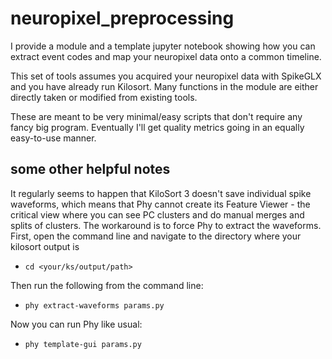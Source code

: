 # neuropixel_preprocessing

I provide a module and a template jupyter notebook showing how you can extract event codes and map your neuropixel data onto a common timeline. 

This set of tools assumes you acquired your neuropixel data with SpikeGLX and you have already run Kilosort. Many functions in the module are either directly taken or modified from existing tools.

These are meant to be very minimal/easy scripts that don't require any fancy big program. Eventually I'll get quality metrics going in an equally easy-to-use manner. 


## some other helpful notes
It regularly seems to happen that KiloSort 3 doesn't save individual spike waveforms, which means that Phy cannot create its Feature Viewer - the critical view where you can see PC clusters and do manual merges and splits of clusters. The workaround is to force Phy to extract the waveforms. First, open the command line and navigate to the directory where your kilosort output is 
- `cd <your/ks/output/path>`
  
Then run the following from the command line:
- `phy extract-waveforms params.py`

Now you can run Phy like usual:
- `phy template-gui params.py`

